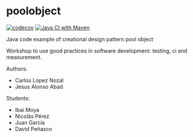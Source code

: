 poolobject
==========

[![codecov](https://codecov.io/gh/Nicop17/poolobject/graph/badge.svg?token=D6XRI5RQA1)](https://codecov.io/gh/Nicop17/poolobject)
[![Java CI with Maven](https://github.com/Nicop17/poolobject/actions/workflows/ci.yml/badge.svg)](https://github.com/Nicop17/poolobject/actions/workflows/ci.yml)



Java code example of creational design pattern pool object

Workshop to use good practices in software development: testing, ci and measurement.

Authors:

- Carlos Lopez Nozal
- Jesus Alonso Abad

Students:

- Ibai Moya
- Nicolás Pérez
- Juan García
- David Peñasco
